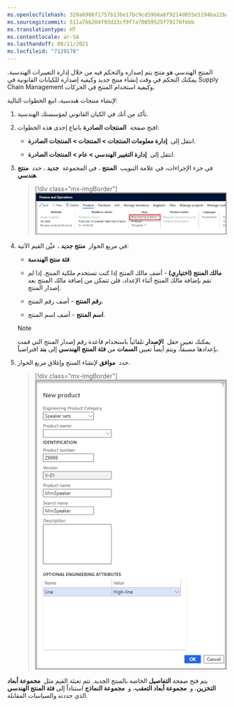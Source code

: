 ```yaml
---
ms.openlocfilehash: 328a6906f1757b13be17bc9cd59b6a6f9214d055e5194ba22bcdd689a0d82d5c
ms.sourcegitcommit: 511a76b204f93d23cf9f7a70059525f79170f6bb
ms.translationtype: HT
ms.contentlocale: ar-SA
ms.lasthandoff: 08/11/2021
ms.locfileid: "7129178"
---
```

المنتج الهندسي هو منتج يتم إصداره والتحكم فيه من خلال إدارة التغييرات الهندسية. يمكنك التحكم في وقت إنشاء منتج جديد وكيفية إصداره للكيانات القانونية في Supply Chain Management وكيفية استخدام المنتج في الحركات.

لإنشاء منتجات هندسية، اتبع الخطوات التالية:

1.  تأكد من أنك في الكيان القانوني لمؤسستك الهندسية.

1.  افتح صفحة  **المنتجات الصادرة** باتباع إحدى هذه الخطوات:

    -   انتقل إلى  **إدارة معلومات المنتجات > المنتجات > المنتجات الصادرة**.

    -   انتقل إلى  **إدارة التغيير الهندسي > عام > المنتجات الصادرة**.

1.  في جزء الإجراءات، في علامة التبويب  **المنتج** ، في المجموعة  **جديد** ، حدد  **منتج هندسي**.

    > [!div class="mx-imgBorder"]
    > [![لقطة شاشة لإدارة معلومات المنتجات > المنتجات > المنتجات الصادرة > علامة تبويب المنتج > قسم جديد مع تمييز تحديد المنتج الهندسي.](../media/new-engineering-product.png)](../media/new-engineering-product.png#lightbox)

1.  في مربع الحوار  **منتج جديد** ، عيِّن القيم الآتية:

    - **فئة منتج الهندسة**

    - **مالك المنتج (اختياري)** - أضف مالك المنتج إذا كنت تستخدم ملكية المنتج. إذا لم تقم بإضافة مالك المنتج أثناء الإعداد، فلن تتمكن من إضافة مالك المنتج بعد إصدار المنتج.

    - **رقم المنتج** - أضف رقم المنتج.

    - **اسم المنتج** - أضف اسم المنتج.

    > [!NOTE]
    > يمكنك تعيين حقل  **الإصدار** تلقائياً باستخدام قاعدة رقم إصدار المنتج التي قمت بإعدادها مسبقاً، ويتم أيضاً تعيين **السمات** من **فئة المنتج الهندسي** إلى **بند** افتراضياً.

1.  حدد  **موافق** لإنشاء المنتج وإغلاق مربع الحوار.

    > [!div class="mx-imgBorder"]
    > [![لقطة شاشة لنموذج المنتج الجديد، حيث ستحدد فئة المنتج الهندسي، ومالك المنتج، وإضافة رقم المنتج، واسم البحث، والوصف.](../media/new-product.png)](../media/new-product.png#lightbox)

يتم فتح صفحة **التفاصيل** الخاصة بالمنتج الجديد. تتم تعبئة القيم مثل  **مجموعة أبعاد التخزين**، و  **مجموعة أبعاد التعقب**، و  **مجموعة النماذج** استناداً إلى **فئة المنتج الهندسي** الذي حددته والسياسات المقابلة.
